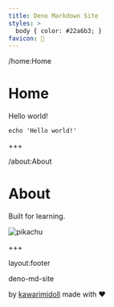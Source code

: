 ```yaml
---
title: Deno Markdown Site
styles: >
  body { color: #22a6b3; }
favicon: 🦕
---
```


/home:Home

# Home

Hello world!

```
echo 'Hello world!'
```

+++

/about:About

# About

Built for learning.

![pikachu](https://media.giphy.com/media/xuXzcHMkuwvf2/giphy.gif)

+++

layout:footer

deno-md-site

by [kawarimidoll](https://github.com/kawarimidoll) made with ❤️
